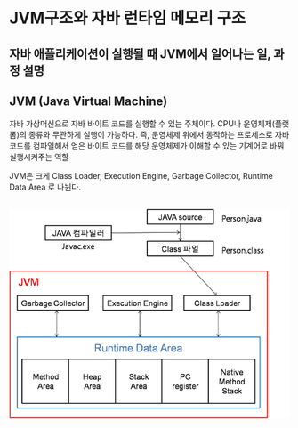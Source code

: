 # JVM구조와 자바 런타임 메모리 구조
## 자바 애플리케이션이 실행될 때 JVM에서 일어나는 일, 과정 설명


## JVM (Java Virtual Machine)
자바 가상머신으로 자바 바이트 코드를 실행할 수 있는 주체이다.
CPU나 운영체제(플랫폼)의 종류와 무관하게 실행이 가능하다.
즉, 운영체제 위에서 동작하는 프로세스로 자바 코드를 컴파일해서 얻은 바이트 코드를 해당 운영체제가 이해할 수 있는 기계어로 바꿔 실행시켜주는 역할

JVM은 크게 Class Loader, Execution Engine, Garbage Collector, Runtime Data Area 로 나뉜다. 

## ![사진](https://github.com/leedongjoon121/Reference/blob/img/img/JVM.png?raw=true)

